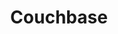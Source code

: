 ---
title: Couchbase
isOfficial: true
categories:
  - nosql-database
docs:
  - id: java
    url: https://www.testcontainers.org/modules/databases/couchbase/
    example: |
      ```
      var couchbase = new CouchbaseContainer(DockerImageName.parse(
        "couchbase/server:community-7.0.2"
      ));
      couchbase.start();
      ```
  - id: go
    url: https://golang.testcontainers.org/modules/couchbase/
    example: |
      ```
      container, err := couchbase.StartContainer(ctx,
        couchbase.WithImageName("couchbase/server:community-7.0.2"),
        couchbase.WithBucket(couchbase.NewBucket("bucketName")),
      )
      ```
  - id: dotnet
    url: https://dotnet.testcontainers.org/modules/
    example: |
      ```
      ```
description: |
  A document oriented NoSQL database
---